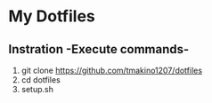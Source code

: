 # My Dotfiles
## Instration -Execute commands-
1. git clone https://github.com/tmakino1207/dotfiles
2. cd dotfiles
3. setup.sh
